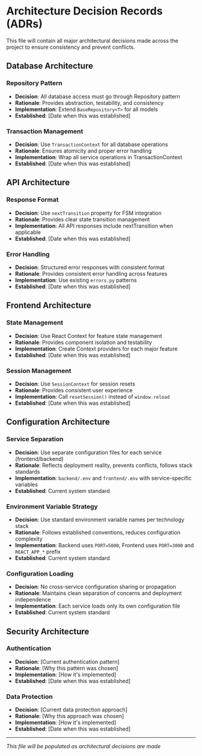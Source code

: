 # Architecture Decision Records (ADRs)

This file will contain all major architectural decisions made across the project to ensure consistency and prevent conflicts.

## Database Architecture

### Repository Pattern
- **Decision**: All database access must go through Repository pattern
- **Rationale**: Provides abstraction, testability, and consistency
- **Implementation**: Extend `BaseRepository<T>` for all models
- **Established**: [Date when this was established]

### Transaction Management
- **Decision**: Use `TransactionContext` for all database operations
- **Rationale**: Ensures atomicity and proper error handling
- **Implementation**: Wrap all service operations in TransactionContext
- **Established**: [Date when this was established]

## API Architecture

### Response Format
- **Decision**: Use `nextTransition` property for FSM integration
- **Rationale**: Provides clear state transition management
- **Implementation**: All API responses include nextTransition when applicable
- **Established**: [Date when this was established]

### Error Handling
- **Decision**: Structured error responses with consistent format
- **Rationale**: Provides consistent error handling across features
- **Implementation**: Use existing `errors.py` patterns
- **Established**: [Date when this was established]

## Frontend Architecture

### State Management
- **Decision**: Use React Context for feature state management
- **Rationale**: Provides component isolation and testability
- **Implementation**: Create Context providers for each major feature
- **Established**: [Date when this was established]

### Session Management
- **Decision**: Use `SessionContext` for session resets
- **Rationale**: Provides consistent user experience
- **Implementation**: Call `resetSession()` instead of `window.reload`
- **Established**: [Date when this was established]

## Configuration Architecture

### Service Separation
- **Decision**: Use separate configuration files for each service (frontend/backend)
- **Rationale**: Reflects deployment reality, prevents conflicts, follows stack standards
- **Implementation**: `backend/.env` and `frontend/.env` with service-specific variables
- **Established**: Current system standard

### Environment Variable Strategy
- **Decision**: Use standard environment variable names per technology stack
- **Rationale**: Follows established conventions, reduces configuration complexity
- **Implementation**: Backend uses `PORT=5000`, Frontend uses `PORT=3000` and `REACT_APP_*` prefix
- **Established**: Current system standard

### Configuration Loading
- **Decision**: No cross-service configuration sharing or propagation
- **Rationale**: Maintains clean separation of concerns and deployment independence
- **Implementation**: Each service loads only its own configuration file
- **Established**: Current system standard

## Security Architecture

### Authentication
- **Decision**: [Current authentication pattern]
- **Rationale**: [Why this pattern was chosen]
- **Implementation**: [How it's implemented]
- **Established**: [Date when this was established]

### Data Protection
- **Decision**: [Current data protection approach]
- **Rationale**: [Why this approach was chosen]
- **Implementation**: [How it's implemented]
- **Established**: [Date when this was established]

---
*This file will be populated as architectural decisions are made* 